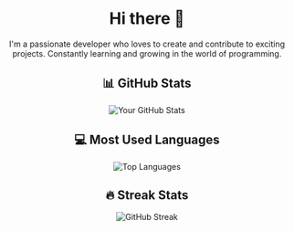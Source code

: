 <div align="center">
  
# Hi there 👋

I'm a passionate developer who loves to create and contribute to exciting projects. 
Constantly learning and growing in the world of programming.

## 📊 GitHub Stats
![Your GitHub Stats](https://github-readme-stats.vercel.app/api?username=Dhanshreeb05&show_icons=true&theme=radical)

## 💻 Most Used Languages
![Top Languages](https://github-readme-stats.vercel.app/api/top-langs/?username=Dhanshreeb05&layout=compact&theme=radical)

## 🔥 Streak Stats
![GitHub Streak](https://github-readme-streak-stats.herokuapp.com/?user=Dhanshreeb05&theme=radical)

</div>

